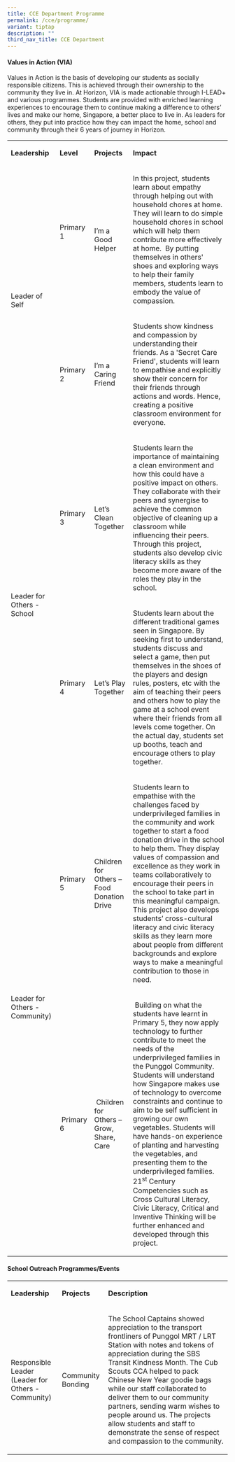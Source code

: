 ```yaml
---
title: CCE Department Programme
permalink: /cce/programme/
variant: tiptap
description: ""
third_nav_title: CCE Department
---
```

<h4><strong>Values in Action (VIA)</strong></h4>
<p>Values in Action is the basis of developing our students as socially responsible
citizens. This is achieved through their ownership to the community they
live in. At Horizon, VIA is made actionable through I-LEAD+ and various
programmes. Students are provided with enriched learning experiences to
encourage them to continue making a difference to others’ lives and make
our home, Singapore, a better place to live in. As leaders for others,
they put into practice how they can impact the home, school and community
through their 6 years of journey in Horizon.</p>
<table style="minWidth: 100px">
<colgroup>
<col>
<col>
<col>
<col>
</colgroup>
<tbody>
<tr>
<td rowspan="1" colspan="1">
<p><strong>Leadership</strong>
</p>
</td>
<td rowspan="1" colspan="1">
<p><strong>Level</strong>
</p>
</td>
<td rowspan="1" colspan="1">
<p><strong>Projects</strong>
</p>
</td>
<td rowspan="1" colspan="1">
<p><strong>Impact</strong>
</p>
</td>
</tr>
<tr>
<td rowspan="2" colspan="1">
<p>Leader of Self</p>
</td>
<td rowspan="1" colspan="1">
<p>Primary 1</p>
<p>&nbsp;</p>
</td>
<td rowspan="1" colspan="1">
<p>I’m a Good Helper</p>
</td>
<td rowspan="1" colspan="1">
<p>In this project, students learn about empathy through helping out with
household chores at home. They will learn to do simple household chores
in school which will help them contribute more effectively at home.&nbsp;
By putting themselves in others' shoes and exploring ways to help their
family members, students learn to embody the value of compassion.</p>
</td>
</tr>
<tr>
<td rowspan="1" colspan="1">
<p>Primary 2</p>
</td>
<td rowspan="1" colspan="1">
<p>I’m a Caring Friend</p>
</td>
<td rowspan="1" colspan="1">
<p>Students show kindness and compassion by understanding their friends.
As a 'Secret Care Friend', students will learn to empathise and explicitly
show their concern for their friends through actions and words. Hence,
creating a positive classroom environment for everyone.</p>
</td>
</tr>
<tr>
<td rowspan="2" colspan="1">
<p>Leader for Others - School</p>
</td>
<td rowspan="1" colspan="1">
<p>Primary 3</p>
</td>
<td rowspan="1" colspan="1">
<p>Let’s Clean Together</p>
</td>
<td rowspan="1" colspan="1">
<p>Students learn the importance of maintaining a clean environment and how
this could have a positive impact on others. They collaborate with their
peers and synergise to achieve the common objective of cleaning up a classroom
while influencing their peers. Through this project, students also develop
civic literacy skills as they become more aware of the roles they play
in the school.</p>
</td>
</tr>
<tr>
<td rowspan="1" colspan="1">
<p>Primary 4</p>
</td>
<td rowspan="1" colspan="1">
<p>Let’s Play Together</p>
</td>
<td rowspan="1" colspan="1">
<p>Students learn about the different traditional games seen in Singapore.
By seeking first to understand, students discuss and select a game, then
put themselves in the shoes of the players and design rules, posters, etc
with the aim of teaching their peers and others how to play the game at
a school event where their friends from all levels come together. On the
actual day, students set up booths, teach and encourage others to play
together.</p>
</td>
</tr>
<tr>
<td rowspan="2" colspan="1">
<p>Leader for Others - Community)</p>
<p>&nbsp;</p>
</td>
<td rowspan="1" colspan="1">
<p>Primary 5</p>
</td>
<td rowspan="1" colspan="1">
<p>Children for Others – Food Donation Drive</p>
</td>
<td rowspan="1" colspan="1">
<p>Students learn to empathise with the challenges faced by underprivileged
families in the community and work together to start a food donation drive
in the school to help them. They display values of compassion and excellence
as they work in teams collaboratively to encourage their peers in the school
to take part in this meaningful campaign. This project also develops students’
cross-cultural literacy and civic literacy skills as they learn more about
people from different backgrounds and explore ways to make a meaningful
contribution to those in need.</p>
</td>
</tr>
<tr>
<td rowspan="1" colspan="1">
<p>&nbsp;Primary 6</p>
</td>
<td rowspan="1" colspan="1">
<p>&nbsp;Children for Others – Grow, Share, Care</p>
</td>
<td rowspan="1" colspan="1">
<p>&nbsp;Building on what the students have learnt in Primary 5, they now
apply technology to further contribute to meet the needs of the underprivileged
families in the Punggol Community. Students will understand how Singapore
makes use of technology to overcome constraints and continue to aim to
be self sufficient in growing our own vegetables. Students will have hands-on
experience of planting and harvesting the vegetables, and presenting them
to the underprivileged families. 21<sup>st</sup> Century Competencies such
as Cross Cultural Literacy, Civic Literacy, Critical and Inventive Thinking
will be further enhanced and developed through this project.</p>
</td>
</tr>
</tbody>
</table>
<h4><strong>School Outreach Programmes/Events</strong></h4>
<table style="minWidth: 75px">
<colgroup>
<col>
<col>
<col>
</colgroup>
<tbody>
<tr>
<td rowspan="1" colspan="1">
<p><strong>Leadership</strong>
</p>
</td>
<td rowspan="1" colspan="1">
<p><strong>Projects</strong>
</p>
</td>
<td rowspan="1" colspan="1">
<p><strong>Description</strong>
</p>
</td>
</tr>
<tr>
<td rowspan="1" colspan="1">
<p>Responsible Leader
<br>(Leader for Others - Community)</p>
</td>
<td rowspan="1" colspan="1">
<p>Community Bonding</p>
</td>
<td rowspan="1" colspan="1">
<p>The School Captains showed appreciation to the transport frontliners of
Punggol MRT / LRT Station with notes and tokens of appreciation during
the SBS Transit Kindness Month. The Cub Scouts CCA helped to pack Chinese
New Year goodie bags while our staff collaborated to deliver them to our
community partners, sending warm wishes to people around us. The projects
allow students and staff to demonstrate the sense of respect and compassion
to the community.</p>
</td>
</tr>
</tbody>
</table>
<p></p>
